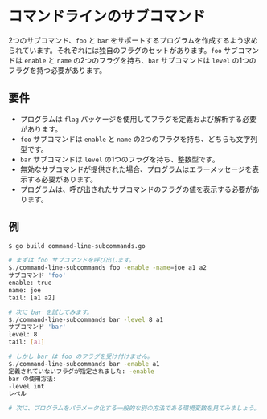 # コマンドラインのサブコマンド

2つのサブコマンド、`foo` と `bar` をサポートするプログラムを作成するよう求められています。それぞれには独自のフラグのセットがあります。`foo` サブコマンドは `enable` と `name` の2つのフラグを持ち、`bar` サブコマンドは `level` の1つのフラグを持つ必要があります。

## 要件

- プログラムは `flag` パッケージを使用してフラグを定義および解析する必要があります。
- `foo` サブコマンドは `enable` と `name` の2つのフラグを持ち、どちらも文字列型です。
- `bar` サブコマンドは `level` の1つのフラグを持ち、整数型です。
- 無効なサブコマンドが提供された場合、プログラムはエラーメッセージを表示する必要があります。
- プログラムは、呼び出されたサブコマンドのフラグの値を表示する必要があります。

## 例

```sh
$ go build command-line-subcommands.go

# まずは foo サブコマンドを呼び出します。
$./command-line-subcommands foo -enable -name=joe a1 a2
サブコマンド 'foo'
enable: true
name: joe
tail: [a1 a2]

# 次に bar を試してみます。
$./command-line-subcommands bar -level 8 a1
サブコマンド 'bar'
level: 8
tail: [a1]

# しかし bar は foo のフラグを受け付けません。
$./command-line-subcommands bar -enable a1
定義されていないフラグが指定されました: -enable
bar の使用方法:
-level int
レベル

# 次に、プログラムをパラメータ化する一般的な別の方法である環境変数を見てみましょう。
```
